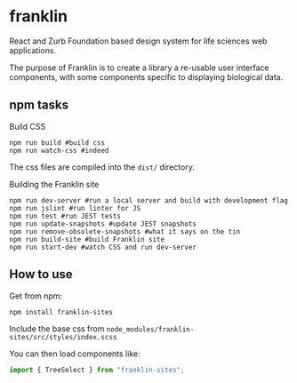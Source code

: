 # franklin

React and Zurb Foundation based design system for life sciences web applications.

The purpose of Franklin is to create a library a re-usable user interface components, with some components specific to displaying biological data.

## npm tasks

Build CSS

```shell
npm run build #build css
npm run watch-css #indeed
```

The css files are compiled into the `dist/` directory.

Building the Franklin site

```shell
npm run dev-server #run a local server and build with development flag
npm run jslint #run linter for JS
npm run test #run JEST tests
npm run update-snapshots #update JEST snapshots
npm run remove-obsolete-snapshots #what it says on the tin
npm run build-site #build Franklin site
npm run start-dev #watch CSS and run dev-server
```

## How to use

Get from npm:

```shell
npm install franklin-sites
```

Include the base css from `node_modules/franklin-sites/src/styles/index.scss`

You can then load components like:

```javascript
import { TreeSelect } from "franklin-sites";
```
